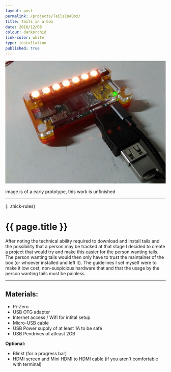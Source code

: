 ```yaml
---
layout: post
permalink: /projects/TailsInABox/
title: Tails in a box
date: 2016/12/08
colour: darkorchid
link-color: white
type: installation
published: true
---
```


![Tails Out a Box](/assets/TailsInABox/tailsoutabox.jpg)

image is of a early prototype, this work is unfinished
 
---
{: .thick-rules}

# {{ page.title }}

After noting the technical ability required to download and install tails and
the possibility that a person may be tracked at that stage I decided to create
a project that would try and make this easier for the person wanting tails. The
person wanting tails would then only have to trust the maintainer of the box
(or whoever installed and left it). The guidelines I set myself were to make it
low cost, non-suspicious hardware that and that the usage by the person wanting
tails must be painless. 

---

## Materials:
* Pi-Zero 
* USB OTG adapter
* Internet access / Wifi for intital setup
* Micro-USB cable
* USB Power supply of at least 1A to be safe
* USB Pendrives of atleast 2GB 

__Optional:__
* Blinkt (for a progress bar)
* HDMI screen and Mini HDMI to HDMI cable (if you aren't comfortable with
  terminal)



